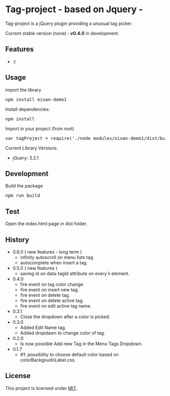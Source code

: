 # Tag-project  - based on Jquery -
Tag-project is a jQuery plugin providing a unusual tag picker.

Current stable version (none) : **v0.4.0** in development.

## Features
* :)

## Usage
import the library 
<pre>
npm install oixan-demo1
</pre>
Install dependencies:
<pre>
npm install
</pre>
Import in your project (from root)
<pre>
var tagProject = require('./node_modules/oixan-demo1/dist/bundle.js');
</pre>
Current Library Versions:

- jQuery: 3.2.1

## Development
Build the package
<pre>
npm run build
</pre>

## Test
Open the index.html page in dist folder.

## History
- 0.6.0 ( new features - long term )
  - infinity autoscroll on menu lists tag
  - autocomplete when insert a tag.
- 0.5.0 ( new features )
  - saving id on data-tagId attribute on every li element.
- 0.4.0 
  - fire event on tag color change.
  - fire event on insert new tag.
  - fire event on delete tag.
  - fire event on delete active tag.
  - fire event on edit active tag name.
- 0.3.1 
  -  Close the dropdown after a color is picked.
- 0.3.0 
  -  Added Edit Name tag.
  -  Added dropdawn to change color of tag.
- 0.2.0 
  -  Is now possible Add new Tag in the Menu Tags Dropdown.
- 0.1.7
  -  #1: possibility to choose default color based on colorBackgoudnLabel.css.

## License
This project is licensed under [MIT](https://github.com/oixan/tag-project/blob/master/LICENSE "Read more about the MIT license").